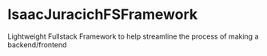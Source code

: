 # IsaacJuracichFSFramework
 
Lightweight Fullstack Framework to help streamline the process of making a backend/frontend
